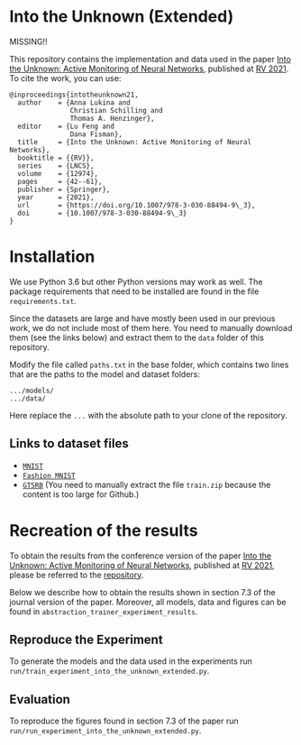 
# Into the Unknown (Extended)

MISSING!!

This repository contains the implementation and data used in the paper [Into the Unknown: Active Monitoring of Neural Networks](https://arxiv.org/pdf/2009.06429), published at [RV 2021](https://uva-mcps-lab.github.io/RV21/).
To cite the work, you can use:

```
@inproceedings{intotheunknown21,
  author    = {Anna Lukina and
               Christian Schilling and
               Thomas A. Henzinger},
  editor    = {Lu Feng and
               Dana Fisman},
  title     = {Into the Unknown: Active Monitoring of Neural Networks},
  booktitle = {{RV}},
  series    = {LNCS},
  volume    = {12974},
  pages     = {42--61},
  publisher = {Springer},
  year      = {2021},
  url       = {https://doi.org/10.1007/978-3-030-88494-9\_3},
  doi       = {10.1007/978-3-030-88494-9\_3}
}
```

# Installation

We use Python 3.6 but other Python versions may work as well.
The package requirements that need to be installed are found in the file `requirements.txt`.

Since the datasets are large and have mostly been used in our previous work, we do not include most of them here.
You need to manually download them (see the links below) and extract them to the `data` folder of this repository.

Modify the file called `paths.txt` in the base folder, which contains two lines that are the paths to the model and dataset folders:

```
.../models/
.../data/
```

Here replace the `...` with the absolute path to your clone of the repository.

## Links to dataset files

- [`MNIST`](https://github.com/VeriXAI/Outside-the-Box/tree/master/data/MNIST)
- [`Fashion MNIST`](https://github.com/VeriXAI/Outside-the-Box/tree/master/data/Fashion_MNIST)
- [`GTSRB`](https://github.com/VeriXAI/Outside-the-Box/tree/master/data/GTSRB) (You need to manually extract the file `train.zip` because the content is too large for Github.)


# Recreation of the results

To obtain the results from the conference version of the paper [Into the Unknown: Active Monitoring of Neural Networks](https://arxiv.org/pdf/2009.06429), published at [RV 2021](https://uva-mcps-lab.github.io/RV21/), please be referred to the [repository](https://github.com/VeriXAI/Into-the-Unknown).

Below we describe how to obtain the results shown in section 7.3 of the journal version of the paper.
Moreover, all models, data and figures can be found in `abstraction_trainer_experiment_results`.


## Reproduce the Experiment

To generate the models and the data used in the experiments run `run/train_experiment_into_the_unknown_extended.py`.


## Evaluation

To reproduce the figures found in section 7.3 of the paper run `run/run_experiment_into_the_unknown_extended.py`.

